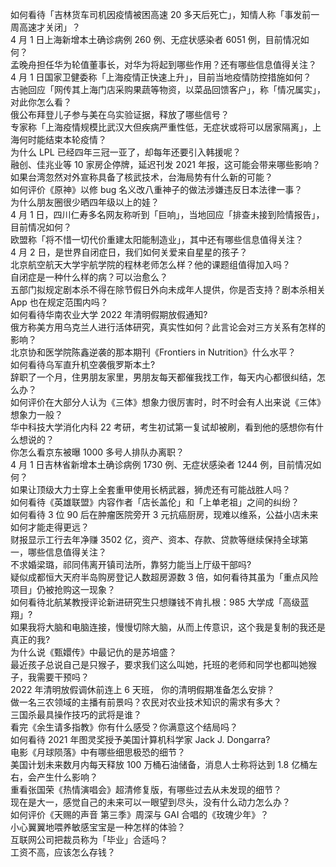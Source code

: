 如何看待「吉林货车司机因疫情被困高速 20 多天后死亡」，知情人称「事发前一周高速才关闭」？  
4 月 1 日上海新增本土确诊病例 260 例、无症状感染者 6051 例，目前情况如何？  
孟晚舟担任华为轮值董事长，对华为将起到哪些作用？还有哪些信息值得关注？  
4 月 1 日国家卫健委称「上海疫情正快速上升」，目前当地疫情防控措施如何？  
古驰回应「网传其上海门店采购果蔬等物资，以菜品回馈客户」，称「情况属实」，对此你怎么看？  
俄公布拜登儿子参与美在乌实验证据，释放了哪些信号？  
专家称「上海疫情规模比武汉大但疾病严重性低，无症状或将可以居家隔离」，上海何时能结束本轮疫情？  
为什么 LPL 已经四年三冠一亚了，却每年还要引入韩援呢？  
融创、佳兆业等 10 家房企停牌，延迟刊发 2021 年报，这可能会带来哪些影响？  
如果台湾忽然对外宣称具备了核武技术，台海局势有什么新的可能？  
如何评价《原神》以修 bug 名义改八重神子的做法涉嫌违反日本法律一事？  
为什么朋友圈很少晒四年级以上的娃？  
4 月 1 日，四川仁寿多名网友称听到「巨响」，当地回应「排查未接到险情报告」，目前情况如何？  
欧盟称「将不惜一切代价重建太阳能制造业」，其中还有哪些信息值得关注？  
4 月 2 日，是世界自闭症日，我们如何关爱来自星星的孩子？  
北京航空航天大学宇航学院的程林老师怎么样？他的课题组值得加入吗？  
自闭症是一种什么样的病？可以治愈么？  
五部门拟规定剧本杀不得在除节假日外向未成年人提供，你是否支持？剧本杀相关 App 也在规定范围内吗？  
如何看待华南农业大学 2022 年清明假期放假通知?  
俄方称美方用乌克兰人进行活体研究，真实性如何？此言论会对三方关系有怎样的影响？  
北京协和医学院陈鑫逆袭的那本期刊《Frontiers in Nutrition》什么水平？  
如何看待乌军直升机空袭俄罗斯本土?  
辞职了一个月，住男朋友家里，男朋友每天都催我找工作，每天内心都很纠结，怎么办？  
如何评价在大部分人认为《三体》想象力很厉害时，时不时会有人出来说《三体》想象力一般？  
华中科技大学消化内科 22 考研，考生初试第一复试却被刷，看到他的感想你有什么想说的？  
你怎么看京东被曝 1000 多号人排队办离职？  
4 月 1 日吉林省新增本土确诊病例 1730 例、无症状感染者 1244 例，目前情况如何？  
如果让顶级大力士穿上全套重甲使用长柄武器，狮虎还有可能战胜人吗？  
如何看待《英雄联盟》内容作者「店长盖伦」和「上单老祖」之间的纠纷？  
如何看待 3 位 90 后在肿瘤医院旁开 3 元抗癌厨房，现难以维系，公益小店未来如何才能走得更远？  
财报显示工行去年净赚 3502 亿，资产、资本、存款、贷款等继续保持全球第一，哪些信息值得关注？  
不求婚梁璐，祁同伟离开镇司法所，靠努力能当上厅级干部吗?  
疑似成都恒大天府半岛购房登记人数超房源数 3 倍，如何看待其虽为「重点风险项目」仍被抢购这一现象？  
如何看待北航某教授评论新进研究生只想赚钱不肯扎根：985 大学成「高级蓝翔」?  
如果我将大脑和电脑连接，慢慢切除大脑，从而上传意识，这个我是复制的我还是真正的我?  
为什么说《甄嬛传》中最记仇的是苏培盛？  
最近孩子总说自己是只猴子，要求我们这么叫她，托班的老师和同学也都叫她猴子，我需要干预吗？  
2022 年清明放假调休前连上 6 天班， 你的清明假期准备怎么安排？  
做一名三农领域的主播有前景吗？农民对农业技术知识的需求有多大？  
三国杀最具操作技巧的武将是谁？  
看完《余生请多指教》你有什么感受？你满意这个结局吗？  
如何看待 2021 年图灵奖授予美国计算机科学家 Jack J. Dongarra?  
电影《月球陨落》中有哪些细思极恐的细节？  
美国计划未来数月内每天释放 100 万桶石油储备，消息人士称将达到 1.8 亿桶左右，会产生什么影响？  
重看张国荣《热情演唱会》超清修复版，有哪些过去从未发现的细节？  
现在是大一，感觉自己的未来可以一眼望到尽头，没有什么动力怎么办？  
如何评价《天赐的声音 第三季》周深与 GAI 合唱的《玫瑰少年》？  
小心翼翼地喂养敏感宝宝是一种怎样的体验？  
互联网公司把裁员称为「毕业」合适吗？  
工资不高，应该怎么存钱？  
